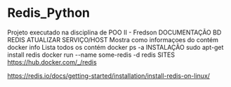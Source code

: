 # Redis_Python
Projeto executado na disciplina de POO II - Fredson
DOCUMENTAÇÃO BD REDIS
ATUALIZAR SERVIÇO/HOST
Mostra como informaçoes do contém
docker info 
Lista todos os contém
docker ps -a
INSTALAÇÃO
sudo apt-get install redis
docker run --name some-redis -d redis
SITES
https://hub.docker.com/_/redis

https://redis.io/docs/getting-started/installation/install-redis-on-linux/
